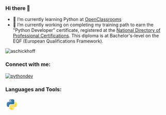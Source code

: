### Hi there 👋

- 🌱 I’m currently learning Python at [OpenClassrooms](https://openclassrooms.com/)
- 🔭 I’m currently working on completing my training path to earn the "Python Developer" certificate, registered at the [National Directory of Professional Certifications](https://www.francecompetences.fr/recherche/rncp/35976/). This diploma is at Bachelor's-level on the EQF (European Qualifications Framework).

<p align="left"> <img src="https://komarev.com/ghpvc/?username=aschickhoff&label=Profile%20views&color=0e75b6&style=flat" alt="aschickhoff" /> </p>

<h3 align="left">Connect with me:</h3>
<p align="left">
<a href="https://linkedin.com/in/pythondev" target="blank"><img align="center" src="https://raw.githubusercontent.com/rahuldkjain/github-profile-readme-generator/master/src/images/icons/Social/linked-in-alt.svg" alt="pythondev" height="30" width="40" /></a>
</p>

<h3 align="left">Languages and Tools:</h3>
<p align="left"><a href="https://www.python.org" target="_blank" rel="noreferrer"> <img src="https://raw.githubusercontent.com/devicons/devicon/master/icons/python/python-original.svg" alt="python" width="40" height="40"/> </a> </p>

<!--
**aschickhoff/aschickhoff** is a ✨ _special_ ✨ repository because its `README.md` (this file) appears on your GitHub profile.

Here are some ideas to get you started:

- 🔭 I’m currently working on ...
- 🌱 I’m currently learning ...
- 👯 I’m looking to collaborate on ...
- 🤔 I’m looking for help with ...
- 💬 Ask me about ...
- 📫 How to reach me: ...
- 😄 Pronouns: ...
- ⚡ Fun fact: ...
-->
